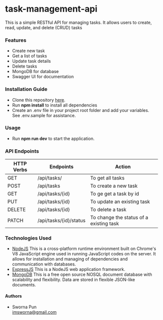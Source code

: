 # task-management-api

This is a simple RESTful API for managing tasks. It allows users to create, read, update, and delete (CRUD) tasks

### Features

-  Create new task
-  Get a list of tasks
-  Update task details
-  Delete tasks
-  MongoDB for database
-  Swagger UI for documentation

### Installation Guide
* Clone this repository [here](https://github.com/soworona/task-management-api.git).
* Run **npm install** to install all dependencies
* Create an .env file in your project root folder and add your variables. See .env.sample for assistance.

### Usage
* Run **npm run dev** to start the application.

### API Endpoints
| HTTP Verbs | Endpoints | Action |
| --- | --- | --- |
| GET | /api/tasks/ | To get all tasks |
| POST | /api/tasks |  To create a new task |
| GET | /api/tasks/{id} | To ge get a task by id |
| PUT | /api/tasks/{id} | To update an existing task |
| DELETE | /api/tasks/{id} | To delete a task |
| PATCH | /api/tasks/{id}/status | To change the status of a existing task |

### Technologies Used
* [NodeJS](https://nodejs.org/) This is a cross-platform runtime environment built on Chrome's V8 JavaScript engine used in running JavaScript codes on the server. It allows for installation and managing of dependencies and communication with databases.
* [ExpressJS](https://www.expresjs.org/) This is a NodeJS web application framework.
* [MongoDB](https://www.mongodb.com/) This is a free open source NOSQL document database with scalability and flexibility. Data are stored in flexible JSON-like documents.

#### Authors
* Sworna Pun <br>
  imsworna@gmail.com
